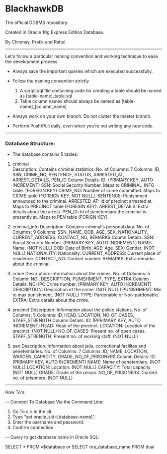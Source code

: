 # BlackhawkDB
The official DDBMS repository.

Created in Oracle 10g Express Edition Database.

By Chinmay, Pratik and Rahul.

------------------------------

Let's follow a particular naming convention and working technique to ease the development process.

- Always save the important queries which are executed successfully.

- Follow the naming convention strictly 
  1.	A script.sql file containing code for creating a table should be named as [table-name]_table.sql
  2.	Table column names should always be named as [table-name]_[column_name]

- Always work on your own branch. Do not clutter the master branch.

- Perform Push/Pull daily, even when you're not writing any new code.

------------------------------

<h3>Database Structure:</h3>

- The database contains 5 tables:
1.	criminal<br>
		Description:		Contains criminal statistics. 
		No. of Columns:		7
		Columns:			ID, SSN, CRIME_NO, SENTENCE, STATUS, ARRESTED_AT, ARREST_DETAILS, PEN_ID
		Column Details:		ID: 			(PRIMARY KEY, AUTO INCREMENT)
							SSN:			Social Security Number. Maps to CRIMINAL_INFO table. (FOREIGN KEY)
							CRIME_NO:		Number of crime committed. Maps to CRIME table (FOREIGN KEY, NOT NULL).
							SENTENCE:		Punishment announced to the criminal.
							ARRESTED_AT:	Id of precinct arrested at. Maps to PRECINCT table (FOREIGN KEY).
							ARREST_DETAILS:	Extra details about the arrest.
							PEN_ID:			Id of penetentiary the criminal is presently at. Maps to PEN table (FORIGN KEY).	 			

2.	criminal_info
		Description:		Contains criminal's personal data.
		No. of Columns:		9
		Columns:			SSN, NAME, DOB, AGE, SEX, NATIONALITY, CURRENT_ADDRESS, CONTACT_NO, REMARKS
		Coumn Details:		SSN:				Social Security Number. (PRIMARY KEY, AUTO INCREMENT) 
							NAME:				Name. (NOT NULL)
							DOB:				Date of Birth.
							AGE:				Age.
							SEX:				Gender. (NOT NULL)
							NATIONALITY:		Nationality.
							CURRENT_ADDRESS:	Current place of residence.
							CONTACT_NO:			Contact number.
							REMARKS:			Extra remarks about the criminal.

3.	crime
		Description:		Information about the crimes.
		No. of Columns:		5
		Column:				NO., DESCRIPTION, PUNISHMENT, TYPE, EXTRA
		Column Details:		NO:				IPC Crime number. (PRIMARY KEY, AUTO INCREMENT)
							DESCRIPTION:	Description of the crime. (NOT NULL)
							PUNISHMENT:		Min to max punishment. (NOT NULL)
							TYPE:			Pardonable or Non-pardonable.		
							EXTRA:			Extra details about the crime.

4.	precinct
		Description:		Information about the police stations.
		No. of Columns:		5
		Columns:			ID, HEAD, LOCATION, NO_OF_CASES, STAFF_STRENGTH
		Column Details:		ID:				(PPRIMARY KEY, AUTO INCREMENT)
							HEAD:			Head of the precinct.
							LOCATION:		Location of the precinct. (NOT NULL)
							NO_OF_CASES:	Present no. of open cases.
							STAFF_STRENGTH:	Present no. of working staff. (NOT NULL)

5.	pen
		Description:		Information about jails, correctional facilites and penetentiaries.
		No. of Columns:		7
		Columns:			ID, NAME, LOCATION, WARDEN, CAPACITY, GRADE, NO_OF_PRISONERS
		Column Details:		ID:					(PRIMARY KEY, AUTO INCREMENT)
							NAME:				Name of penetentiary. (NOT NULL)
							LOCATION:			Location. (NOT NULL)
							CAPACITY:			Total capacity. (NOT NULL)
							GRADE:				Grade of the prison.
							NO_OF_PRISONERS:	Current no. of prisoners. (NOT NULL)			


------------------------------

How To's:

-- Connect To Database Via the Command Line:

1.	Go To c:\> in the cli.
2.	Type "set oracle_sid=[database-name]".
3.	Enter the username and password.
4.	Confirm connection.

-- Query to get database name in Oracle SQL:

SELECT * FROM v$database
or
SELECT ora_database_name FROM dual
